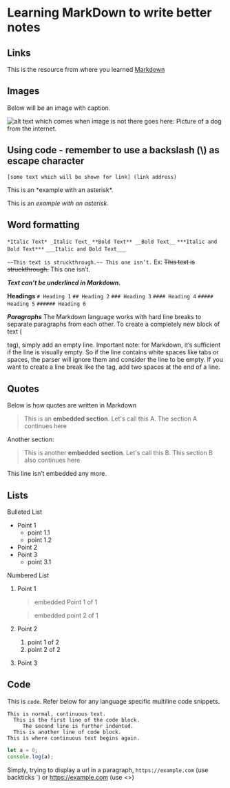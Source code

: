 # Learning MarkDown to write better notes

## Links

This is the resource from where you learned [Markdown](https://www.ionos.com/digitalguide/websites/web-development/markdown/)

## Images

Below will be an image with caption.

![alt text which comes when image is not there goes here: Picture of a dog from the internet.](https://images.unsplash.com/photo-1543466835-00a7907e9de1?ixlib=rb-1.2.1&ixid=MnwxMjA3fDB8MHxleHBsb3JlLWZlZWR8Mnx8fGVufDB8fHx8&auto=format&fit=crop&w=250&q=60)

## Using code - remember to use a backslash (\\) as escape character

`[some text which will be shown for link] (link address)`

This is an \*example with an asterisk\*.

This is an _example with an asterisk_.

## Word formatting

`*Italic Text* _Italic Text_`
`**Bold Text** __Bold Text__`
`***Italic and Bold Text***`
`___Italic and Bold Text___`

`~~This text is struckthrough.~~ This one isn’t.`
Ex: ~~This text is struckthrough.~~ This one isn’t.

**_Text can’t be underlined in Markdown._**

**Headings**
`# Heading 1`
`## Heading 2`
`### Heading 3`
`#### Heading 4`
`##### Heading 5`
`###### Heading 6`

**_Paragraphs_**
The Markdown language works with hard line breaks to separate paragraphs from each other. To create a completely new block of text (

tag), simply add an empty line. Important note: for Markdown, it’s sufficient if the line is visually empty. So if the line contains white spaces like tabs or spaces, the parser will ignore them and consider the line to be empty. If you want to create a line break like the
tag, add two spaces at the end of a line.

## Quotes

Below is how quotes are written in Markdown

> This is an **embedded section**. Let's call this A.
> The section A continues here

Another section:

> This is another **embedded section**. Let's call this B.
> This section B also continues here

This line isn’t embedded any more.

## Lists

Bulleted List

- Point 1
  - point 1.1
  - point 1.2
- Point 2
- Point 3
  - point 3.1

Numbered List

1. Point 1

   > embedded Point 1 of 1

   > embedded point 2 of 1

2. Point 2
   1. point 1 of 2
   2. point 2 of 2
3. Point 3

## Code

This is `code`. Refer below for any language specific multiline code snippets.

```text
This is normal, continuous text.
  This is the first line of the code block.
     The second line is further indented.
  This is another line of code block.
This is where continuous text begins again.
```

```javascript
let a = 0;
console.log(a);
```

Simply, trying to display a url in a paragraph, `https://example.com` (use backticks \`) or <https://example.com> (use \<>)
